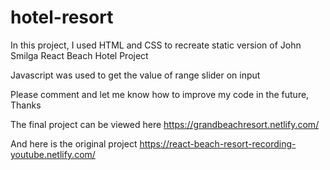 # hotel-resort

In this project, I used HTML and CSS to recreate static version of John Smilga React Beach Hotel Project

Javascript was used to get the value of range slider on input

Please comment and let me know how to improve my code in the future, Thanks

The final project can be viewed here https://grandbeachresort.netlify.com/

And here is the original project https://react-beach-resort-recording-youtube.netlify.com/
